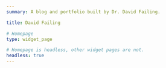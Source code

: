 ```yaml
---
summary: A blog and portfolio built by Dr. David Failing.

title: David Failing

# Homepage
type: widget_page

# Homepage is headless, other widget pages are not.
headless: true
---
```

